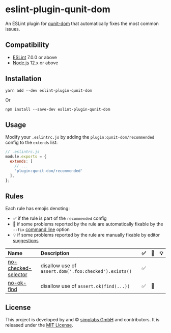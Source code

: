 eslint-plugin-qunit-dom
==============================================================================

An ESLint plugin for [qunit-dom] that automatically fixes the most common issues.

[qunit-dom]: https://github.com/simplabs/qunit-dom


Compatibility
------------------------------------------------------------------------------

- [ESLint](https://eslint.org/) 7.0.0 or above
- [Node.js](https://nodejs.org/) 12.x or above


Installation
------------------------------------------------------------------------------

```shell
yarn add --dev eslint-plugin-qunit-dom
```

Or

```shell
npm install --save-dev eslint-plugin-qunit-dom
```


Usage
------------------------------------------------------------------------------

Modify your `.eslintrc.js` by adding the `plugin:qunit-dom/recommended` config
to the `extends` list:

```js
// .eslintrc.js
module.exports = {
  extends: [
    // ...
    'plugin:qunit-dom/recommended' 
  ],
};
```

Rules
------------------------------------------------------------------------------

Each rule has emojis denoting:

- ✅ if the rule is part of the `recommended` config
- 🔧 if some problems reported by the rule are automatically fixable by the `--fix` [command line](https://eslint.org/docs/user-guide/command-line-interface#fixing-problems) option
- 💡 if some problems reported by the rule are manually fixable by editor [suggestions](https://eslint.org/docs/developer-guide/working-with-rules#providing-suggestions)

<!--RULES_TABLE_START-->

| Name    | Description | ✅ | 🔧 | 💡 |
|:--------|:------------|:---------------|:-----------|:---------------|
| [no-checked-selector](./rules/no-checked-selector.md) | disallow use of `assert.dom('.foo:checked').exists()` | ✅ |  |  |
| [no-ok-find](./rules/no-ok-find.md) | disallow use of `assert.ok(find(...))` | ✅ | 🔧 |  |

<!--RULES_TABLE_END-->


License
------------------------------------------------------------------------------

This project is developed by and &copy; [simplabs GmbH](http://simplabs.com)
and contributors. It is released under the [MIT License](./LICENSE).
